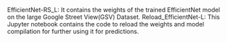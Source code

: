 EfficientNet-RS_L: It contains the weights of the trained EfficientNet model on the large Google Street View(GSV) Dataset.
Reload_EfficientNet-L: This Jupyter notebook contains the code to reload the weights and model compilation for further using it for predictions. 

